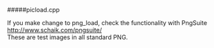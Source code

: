 #####picload.cpp

If you make change to png_load, check the functionality with PngSuite  
http://www.schaik.com/pngsuite/  
These are test images in all standard PNG.
